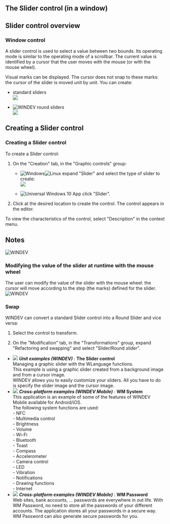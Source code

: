 


## The Slider control (in a window)
			



<a name="NOTE1"></a>
<a name="NOTE1_1"></a>


## Slider control overview
<a name="slider_control_overview_ELTTEXTE000180"></a>


### Window control
<a name="window_control_ELTPARAGRAPHE000011"></a>

A slider control is used to select a value between two bounds. Its operating mode is similar to the operating mode of a scrollbar. The current value is identified by a cursor that the user moves with the mouse (or with the mouse wheel).

Visual marks can be displayed. The cursor does not snap to these marks: the cursor of the slider is moved unit by unit.
You can create:

- standard sliders<br>![](https://doc.pcsoft.fr/en-US/images/image.awp?langid=3&name=Potentiometre.gif)


- ![WINDEV](https://doc.pcsoft.fr/ext/images/us/WD.png) round sliders<br>![](https://doc.pcsoft.fr/en-US/images/image.awp?langid=3&name=PotRotatif.gif)







## Creating a Slider control
<a name="creating_slider_control_ELTTEXTE000204"></a>


### Creating a Slider control
<a name="creating_slider_control_ELTPARAGRAPHE000050"></a>

To create a Slider control: 

1. On the "Creation" tab, in the "Graphic controls" group: 

	- ![Windows](https://doc.pcsoft.fr/ext/images/us/WINDOWS.png)![Linux](https://doc.pcsoft.fr/ext/images/us/LX.png) expand "Slider" and select the type of slider to create:
			<br>![](https://doc.pcsoft.fr/en-US/images/image.awp?langid=3&name=ico_pot3.gif)


	- ![Universal Windows 10 App](https://doc.pcsoft.fr/ext/images/us/UNIVERSALAPP.png) click "Slider".

2. Click at the desired location to create the control. The control appears in the editor.




To view the characteristics of the control, select "Description" in the context menu.



<a name="NOTE2"></a>
<a name="NOTE2_1"></a>


## Notes
<a name="notes_ELTTEXTE000228"></a>
![WINDEV](https://doc.pcsoft.fr/ext/images/us/WD.png) 

### Modifying the value of the slider at runtime with the mouse wheel
<a name="modifying_the_value_the_slider_runtime_with_the_mouse_wheel_ELTPARAGRAPHE000092"></a>

The user can modify the value of the slider with the mouse wheel: the cursor will move according to the step (the marks) defined for the slider. 
<a name="NOTE2_2"></a>
![WINDEV](https://doc.pcsoft.fr/ext/images/us/WD.png) 

### Swap
<a name="swap_ELTPARAGRAPHE000101"></a>

WINDEV can convert a standard Slider control into a Round Slider and vice versa: 

1. Select the control to transform. 

2. On the "Modification" tab, in the "Transformations" group, expand "Refactoring and swapping" and select "Slider/Round slider".



<a name="NOTE2_3"></a>


- ![](https://doc.pcsoft.fr/en-US/images/image.awp?langid=3&name=TheSlidercontrol.gif) ***Unit examples (WINDEV)*** : **The Slider control** <br>Managing a graphic slider with the WLanguage functions.<br>This example is using a graphic slider created from a background image and from a cursor image.<br>WINDEV allows you to easily customize your sliders. All you have to do is specify the slider image and the cursor image.
- ![](https://doc.pcsoft.fr/en-US/images/image.awp?langid=3&name=WMSystem.gif) ***Cross-platform examples (WINDEV Mobile)*** : **WM System** <br>This application is an example of some of the features of WINDEV Mobile available for Android/iOS.<br>The following system functions are used: <br>- NFC<br>- Multimedia control<br>- Brightness<br>- Volume<br>- Wi-Fi<br>- Bluetooth<br>- Toast<br>- Compass<br>- Accelerometer<br>- Camera control<br>- LED<br>- Vibration<br>- Notifications<br>- Drawing functions<br>- Internet
- ![](https://doc.pcsoft.fr/en-US/images/image.awp?langid=3&name=WMPassword.gif) ***Cross-platform examples (WINDEV Mobile)*** : **WM Password** <br>Web sites, bank accounts, ... passwords are everywhere in out life. With WM Password, no need to store all the passwords of your different accounts. The application stores all your passwords in a secure way. WM Password can also generate secure passwords for you.


